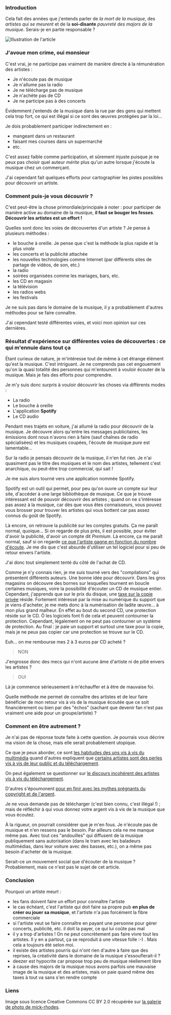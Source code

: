 ### Introduction

Cela fait des années que j'entends parler de *la mort de la musique*, des *artistes qui se meurent* et de la **soi-disante** *pauvreté des majors de la musique*. Serais-je en partie responsable ?

![Illustration de l'article](${BLOG_URL}/images/musique/vagrant_guitar.jpg "Image d'un guitariste au milieu d'une foule")

### J'avoue mon crime, oui monsieur

C'est vrai, je ne participe pas vraiment de manière directe à la rémunération des artistes : 

  * Je n'écoute pas de musique
  * Je n'allume pas la radio
  * Je ne télécharge pas de musique
  * Je n'achète pas de CD
  * Je ne participe pas à des concerts

Évidemment j'entends de la musique dans la rue par des gens qui mettent cela trop fort, ce qui est illégal si ce sont des œuvres protégées par la loi…

Je dois probablement participer indirectement en :

  * mangeant dans un restaurant
  * faisant mes courses dans un supermarché
  * etc.

C'est assez faible comme participation, et sûrement injuste puisque je ne peux pas choisir quel auteur *mérite* plus qu'un autre lorsque j'écoute la musique chez un commerçant.

J'ai cependant fait quelques efforts pour cartographier les pistes possibles pour découvrir un artiste.

### Comment puis-je vous découvrir ?

C'est peut-être la chose primordiale/principale à noter : pour participer de manière active au domaine de la musique, **il faut se bouger les fesses**. **Découvrir les artistes est un effort !**

Quelles sont donc les voies de découvertes d'un artiste ? Je pense à plusieurs méthodes : 

  * le bouche à oreille. Je pense que c'est la méthode la plus rapide et la plus *virale*
  * les concerts et la publicité attachée
  * les nouvelles technologies comme Internet (par différents sites de partage de vidéos, de son, etc.)
  * la radio
  * soirées organisées comme les mariages, bars, etc.
  * les CD en magasin
  * la télévision
  * les radios webs
  * les festivals

Je ne suis pas dans le domaine de la musique, il y a probablement d'autres méthodes pour se faire connaître.

J'ai cependant testé différentes voies, et voici mon opinion sur ces dernières.

### Résultat d'expérience sur différentes voies de découvertes : ce qui m'ennuie dans tout ça

Étant curieux de nature, je m'intéresse tout de même à cet étrange élément qu'est la musique. C'est intriguant. Je ne comprends pas cet engouement qu'on la quasi totalité des personnes qui m'entourent à vouloir écouter de la musique. Mais je fais des efforts pour comprendre.

Je m'y suis donc surpris à vouloir découvrir les choses via différents modes : 

  * La radio
  * Le bouche à oreille
  * L'application **Spotify**
  * Le CD audio

Pendant mes trajets en voiture, j'ai allumé la radio pour découvrir de la musique. Je découvre alors qu'entre les messages publicitaires, les émissions dont nous n'avons rien à faire (sauf chaînes de radio spécialisées) et les musiques coupées, l'écoute de musique *pure* est lamentable…

Sur la radio je pensais découvrir de la musique, il n'en fut rien. Je n'ai quasiment pas le titre des musiques et le nom des artistes, tellement c'est anarchique, ou peut-être trop commercial, qui sait !

Je me suis alors tourné vers une application nommée Spotify.

Spotify est un outil qui permet, pour peu qu'on ouvre un compte sur leur site, d'accéder à une large bibliothèque de musique. Ce que je trouve intéressant est de pouvoir découvrir des artistes ; quand on ne s'intéresse pas assez à la musique, car dès que vous êtes connaisseurs, vous pouvez vous brosser pour trouver les artistes qui vous bottent car pas assez connus du goût de Spotify.

Là encore, on retrouve la publicité sur les comptes gratuits. Ça me paraît normal, quoique… Si on regarde de plus près, il est possible, pour éviter d'avoir la publicité, d'avoir un compte dit *Premium*. Là encore, ça me paraît normal, sauf si on regarde [ce que l'artiste gagne en fonction du nombre d'écoute](http://korben.info/revenus-des-artistes.html "Lire un article sur le revenu des artistes"). Je me dis que c'est absurde d'utiliser un tel logiciel pour si peu de retour envers l'artiste.

J'ai donc tout simplement tenté du côté de l'achat de CD.

Comme je n'y connais rien, je me suis tourné vers des "compilations" qui présentent différents auteurs. Une bonne idée pour découvrir. Dans les gros magasins on découvre des bornes sur lesquelles tournent en boucle certaines musiques, voire la possibilité d'écouter un CD de musique entier.
Cependant, j'apprends que sur le prix du disque, une [taxe sur la copie privée](http://fr.wikipedia.org/wiki/Copie_priv%C3%A9e#Taxe_sur_la_copie_priv.C3.A9e "En savoir plus sur la taxe sur la copie privée selon Wikipédia") réside. Fortement intéressé par la mise au numérique du support que je viens d'acheter, je me mets donc à la numérisation de ladite œuvre… à mon plus grand malheur. En effet au bout du second CD, une protection réside sur le CD. Ô les logiciels font fi de cela et peuvent contourner la protection. Cependant, légalement on ne peut pas contourner un système de protection.
Au final : je paie un support et surtout une taxe pour la copie, mais je ne peux pas copier car une protection se trouve sur le CD.

Euh… on me rembourse mes 2 à 3 euros par CD acheté ?

> NON

J'engrosse donc des mecs qui n'ont aucune âme d'artiste ni de pitié envers les artistes ?

> OUI

Là je commence sérieusement à m'échauffer et à être de mauvaise foi.

Quelle méthode me permet de connaître des artistes et de leur faire bénéficier de mon retour vis à vis de la musique écoutée que ce soit financièrement ou bien par des "échos" (sachant que devenir fan n'est pas vraiment une aide pour un groupe/artiste) ?

### Comment en être autrement ?

Je n'ai pas de réponse toute faite à cette question. Je pourrais vous décrire ma vision de la chose, mais elle serait probablement utopique.

Ce que je peux aborder, ce sont [les habitudes des uns vis à vis du multimédia](http://ploum.net/post/je-suis-un-pirate "Pourquoi Ploum est un pirate?") quand d'autres expliquent que [certains artistes sont des perles vis à vis de leur public et du téléchargement](http://hoper.dnsalias.net/tdc/index.php?post/2012/09/22/Oldelaf "Oldelaf, un artiste qui a du charme").

On peut également se questionner sur [le discours incohérent des artistes vis à vis du téléchargement](http://korben.info/que-pensent-les-artistes-du-telechargement-illegal.html).

D'autres s'époumonent [pour en finir avec les mythes prégnants du copyright et de l'argent](http://www.framablog.org/index.php/post/2012/10/08/copyright-argent-mythes "Article sur le framablog au sujet des mythes prégnants du copyright").

Je ne vous demande pas de télécharger (c'est bien connu, c'est illégal !) ; mais de réfléchir à qui vous donnez votre argent vis à vis de la musique que vous écoutez.

À la rigueur, on pourrait considérer que je m'en fous. Je n'écoute pas de musique et n'en ressens pas le besoin. Par ailleurs cela ne me manque même pas. Avec tout ces "andouilles" qui diffusent de la musique publiquement sans autorisation (dans le tram avec les baladeurs multimédias, dans leur voiture avec des basses, etc.), on a même pas besoin d'acheter de la musique.

Serait-ce un mouvement social que d'écouter de la musique ? Probablement, mais ce n'est pas le sujet de cet article.

### Conclusion

Pourquoi un artiste meurt : 

  * les fans doivent faire un effort pour connaître l'artiste
  * le cas échéant, c'est l'artiste qui doit faire sa propre pub **en plus de créer ou jouer sa musique**, et l'artiste n'a pas forcément la fibre commerciale
  * si l'artiste veut se faire connaître en payant une personne pour gérer concerts, publicité, etc. il doit la payer, ce qui lui coûte pas mal
  * il y a trop d'artistes ! On ne peut concrètement pas faire vivre tout les artistes. Il y en a partout, ça se reproduit à une vitesse folle :-) . Mais cela a toujours été selon moi.
  * il existe des artistes pourris qui n'ont rien d'autre à faire que des reprises, la créativité dans le domaine de la musique s'essouflerait-il ?
  * deezer est hypocrite car propose trop peu de musique réellement libre
  * à cause des majors de la musique nous avons parfois une mauvaise image de la musique et des artistes, mais on paie quand même des taxes à tout va sans s'en rendre compte

### Liens

Image sous licence Creative Commons CC BY 2.0 récupérée sur [la galerie de photo de mick-rhodes](http://www.flickr.com/photos/mick-rhodes/4198063878/ "Visualiser la photo prise par mick-rhodes").

